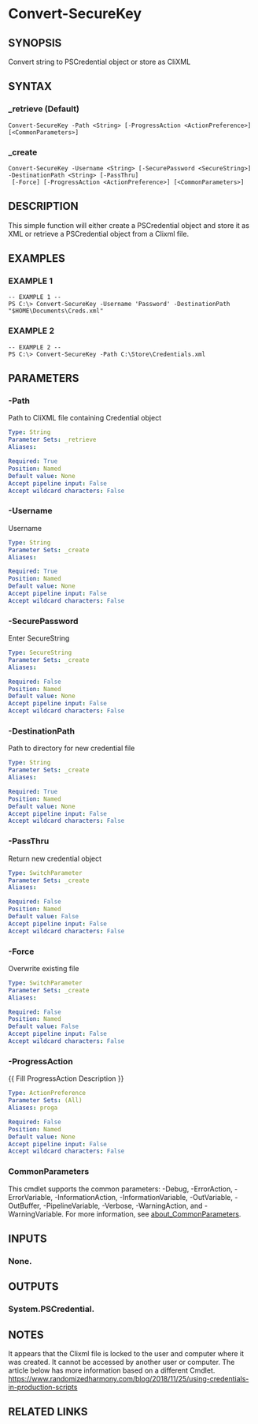 # Convert-SecureKey

## SYNOPSIS
Convert string to PSCredential object or store as CliXML

## SYNTAX

### _retrieve (Default)
```
Convert-SecureKey -Path <String> [-ProgressAction <ActionPreference>] [<CommonParameters>]
```

### _create
```
Convert-SecureKey -Username <String> [-SecurePassword <SecureString>] -DestinationPath <String> [-PassThru]
 [-Force] [-ProgressAction <ActionPreference>] [<CommonParameters>]
```

## DESCRIPTION
This simple function will either create a PSCredential object and store it
as XML or retrieve a PSCredential object from a Clixml file.

## EXAMPLES

### EXAMPLE 1
```
-- EXAMPLE 1 --
PS C:\> Convert-SecureKey -Username 'Password' -DestinationPath "$HOME\Documents\Creds.xml"
```

### EXAMPLE 2
```
-- EXAMPLE 2 --
PS C:\> Convert-SecureKey -Path C:\Store\Credentials.xml
```

## PARAMETERS

### -Path
Path to CliXML file containing Credential object

```yaml
Type: String
Parameter Sets: _retrieve
Aliases:

Required: True
Position: Named
Default value: None
Accept pipeline input: False
Accept wildcard characters: False
```

### -Username
Username

```yaml
Type: String
Parameter Sets: _create
Aliases:

Required: True
Position: Named
Default value: None
Accept pipeline input: False
Accept wildcard characters: False
```

### -SecurePassword
Enter SecureString

```yaml
Type: SecureString
Parameter Sets: _create
Aliases:

Required: False
Position: Named
Default value: None
Accept pipeline input: False
Accept wildcard characters: False
```

### -DestinationPath
Path to directory for new credential file

```yaml
Type: String
Parameter Sets: _create
Aliases:

Required: True
Position: Named
Default value: None
Accept pipeline input: False
Accept wildcard characters: False
```

### -PassThru
Return new credential object

```yaml
Type: SwitchParameter
Parameter Sets: _create
Aliases:

Required: False
Position: Named
Default value: False
Accept pipeline input: False
Accept wildcard characters: False
```

### -Force
Overwrite existing file

```yaml
Type: SwitchParameter
Parameter Sets: _create
Aliases:

Required: False
Position: Named
Default value: False
Accept pipeline input: False
Accept wildcard characters: False
```

### -ProgressAction
{{ Fill ProgressAction Description }}

```yaml
Type: ActionPreference
Parameter Sets: (All)
Aliases: proga

Required: False
Position: Named
Default value: None
Accept pipeline input: False
Accept wildcard characters: False
```

### CommonParameters
This cmdlet supports the common parameters: -Debug, -ErrorAction, -ErrorVariable, -InformationAction, -InformationVariable, -OutVariable, -OutBuffer, -PipelineVariable, -Verbose, -WarningAction, and -WarningVariable. For more information, see [about_CommonParameters](http://go.microsoft.com/fwlink/?LinkID=113216).

## INPUTS

### None.
## OUTPUTS

### System.PSCredential.
## NOTES
It appears that the Clixml file is locked to the user and computer where
it was created.
It cannot be accessed by another user or computer.
The
article below has more information based on a different Cmdlet.
https://www.randomizedharmony.com/blog/2018/11/25/using-credentials-in-production-scripts

## RELATED LINKS
